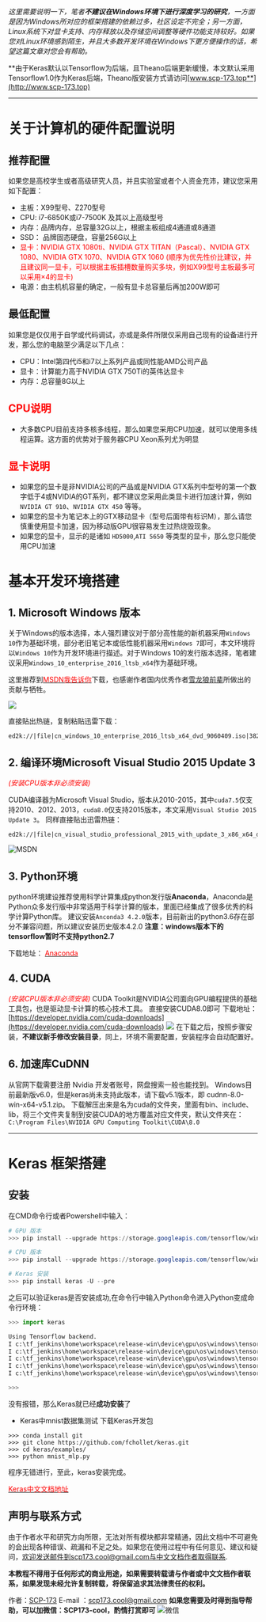 *这里需要说明一下，笔者**不建议在Windows环境下进行深度学习的研究**，一方面是因为Windows所对应的框架搭建的依赖过多，社区设定不完全；另一方面，Linux系统下对显卡支持、内存释放以及存储空间调整等硬件功能支持较好。如果您对Linux环境感到陌生，并且大多数开发环境在Windows下更方便操作的话，希望这篇文章对您会有帮助。*


**由于Keras默认以Tensorflow为后端，且Theano后端更新缓慢，本文默认采用Tensorflow1.0作为Keras后端，Theano版安装方式请访问[www.scp-173.top**](http://www.scp-173.top)

---
# 关于计算机的硬件配置说明
## **推荐配置**
如果您是高校学生或者高级研究人员，并且实验室或者个人资金充沛，建议您采用如下配置：

 - 主板：X99型号、Z270型号
 - CPU:  i7-6850K或i7-7500K 及其以上高级型号
 - 内存：品牌内存，总容量32G以上，根据主板组成4通道或8通道
 - SSD： 品牌固态硬盘，容量256G以上
 - <font color=#FF0000>显卡：NVIDIA GTX 1080ti、NVIDIA GTX TITAN（Pascal）、NVIDIA GTX 1080、NVIDIA GTX 1070、NVIDIA GTX 1060 (顺序为优先性价比建议，并且建议同一显卡，可以根据主板插槽数量购买多块，例如X99型号主板最多可以采用×4的显卡)</font>
 - 电源：由主机机容量的确定，一般有显卡总容量后再加200W即可
## **最低配置**
如果您是仅仅用于自学或代码调试，亦或是条件所限仅采用自己现有的设备进行开发，那么您的电脑至少满足以下几点：

 - CPU：Intel第四代i5和i7以上系列产品或同性能AMD公司产品
 - 显卡：计算能力高于NVIDIA GTX 750Ti的英伟达显卡
 - 内存：总容量8G以上

## <font color=#FF0000>CPU说明</font>
 - 大多数CPU目前支持多核多线程，那么如果您采用CPU加速，就可以使用多线程运算。这方面的优势对于服务器CPU Xeon系列尤为明显
## <font color=#FF0000>显卡说明</font>
 - 如果您的显卡是非NVIDIA公司的产品或是NVIDIA GTX系列中型号的第一个数字低于4或NVIDIA的GT系列，都不建议您采用此类显卡进行加速计算，例如`NVIDIA GT 910`、`NVIDIA GTX 450` 等等。
 - 如果您的显卡为笔记本上的GTX移动显卡（型号后面带有标识M），那么请您慎重使用显卡加速，因为移动版GPU很容易发生过热烧毁现象。
 - 如果您的显卡，显示的是诸如 `HD5000`,`ATI 5650` 等类型的显卡，那么您只能使用CPU加速

# 基本开发环境搭建
## 1. Microsoft Windows 版本
关于Windows的版本选择，本人强烈建议对于部分高性能的新机器采用`Windows 10`作为基础环境，部分老旧笔记本或低性能机器采用`Windows 7`即可，本文环境将以`Windows 10`作为开发环境进行描述。对于Windows 10的发行版本选择，笔者建议采用`Windows_10_enterprise_2016_ltsb_x64`作为基础环境。

这里推荐到[<font color=#FF0000>MSDN我告诉你</font>](http://msdn.itellyou.cn/)下载，也感谢作者国内优秀作者[雪龙狼前辈](http://weibo.com/207156000?is_hot=1)所做出的贡献与牺牲。

![](../images/keras_windows_1.png)

直接贴出热链，复制粘贴迅雷下载：

    ed2k://|file|cn_windows_10_enterprise_2016_ltsb_x64_dvd_9060409.iso|3821895680|FF17FF2D5919E3A560151BBC11C399D1|/


## 2. 编译环境Microsoft Visual Studio 2015 Update 3
*<font color=#FF0000>(安装CPU版本非必须安装)</font>*

CUDA编译器为Microsoft Visual Studio，版本从2010-2015，其中`cuda7.5`仅支持2010、2012、2013，`cuda8.0`仅支持2015版本，本文采用`Visual Studio 2015 Update 3`。
同样直接贴出迅雷热链：

    ed2k://|file|cn_visual_studio_professional_2015_with_update_3_x86_x64_dvd_8923256.iso|7745202176|DD35D3D169D553224BE5FB44E074ED5E|/
 ![MSDN](../images/keras_windows_2.png)

## 3. Python环境
python环境建设推荐使用科学计算集成python发行版**Anaconda**，Anaconda是Python众多发行版中非常适用于科学计算的版本，里面已经集成了很多优秀的科学计算Python库。
建议安装`Anconda3 4.2.0`版本，目前新出的python3.6存在部分不兼容问题，所以建议安装历史版本4.2.0
**注意：windows版本下的tensorflow暂时不支持python2.7**

下载地址： [<font color=#FF0000>Anaconda</font>](https://repo.continuum.io/archive/index.html)


## 4. CUDA
*<font color=#FF0000>(安装CPU版本非必须安装)</font>*
CUDA Toolkit是NVIDIA公司面向GPU编程提供的基础工具包，也是驱动显卡计算的核心技术工具。
直接安装CUDA8.0即可
下载地址：[https://developer.nvidia.com/cuda-downloads](https://developer.nvidia.com/cuda-downloads)
![](../images/keras_windows_3.png)
在下载之后，按照步骤安装，**不建议新手修改安装目录**，同上，环境不需要配置，安装程序会自动配置好。

## 6. 加速库CuDNN
从官网下载需要注册 Nvidia 开发者账号，网盘搜索一般也能找到。
Windows目前最新版v6.0，但是keras尚未支持此版本，请下载v5.1版本，即 cudnn-8.0-win-x64-v5.1.zip。
下载解压出来是名为cuda的文件夹，里面有bin、include、lib，将三个文件夹复制到安装CUDA的地方覆盖对应文件夹，默认文件夹在：`C:\Program Files\NVIDIA GPU Computing Toolkit\CUDA\8.0`

---

# Keras 框架搭建
## 安装

在CMD命令行或者Powershell中输入：
``` powershell
# GPU 版本
>>> pip install --upgrade https://storage.googleapis.com/tensorflow/windows/gpu/tensorflow_gpu-1.0.1-cp35-cp35m-win_amd64.whl

# CPU 版本
>>> pip install --upgrade https://storage.googleapis.com/tensorflow/windows/cpu/tensorflow-1.0.1-cp35-cp35m-win_amd64.whl

# Keras 安装
>>> pip install keras -U --pre
```

之后可以验证keras是否安装成功,在命令行中输入Python命令进入Python变成命令行环境：
```python
>>> import keras

Using Tensorflow backend.
I c:\tf_jenkins\home\workspace\release-win\device\gpu\os\windows\tensorflow\stream_executor\dso_loader.cc:135] successfully opened CUDA library cublas64_80.dll locally
I c:\tf_jenkins\home\workspace\release-win\device\gpu\os\windows\tensorflow\stream_executor\dso_loader.cc:135] successfully opened CUDA library cudnn64_5.dll locally
I c:\tf_jenkins\home\workspace\release-win\device\gpu\os\windows\tensorflow\stream_executor\dso_loader.cc:135] successfully opened CUDA library cufft64_80.dll locally
I c:\tf_jenkins\home\workspace\release-win\device\gpu\os\windows\tensorflow\stream_executor\dso_loader.cc:135] successfully opened CUDA library nvcuda.dll locally
I c:\tf_jenkins\home\workspace\release-win\device\gpu\os\windows\tensorflow\stream_executor\dso_loader.cc:135] successfully opened CUDA library curand64_80.dll locally

>>>
```
没有报错，那么Keras就已经**成功安装**了


 - Keras中mnist数据集测试
 下载Keras开发包
```
>>> conda install git
>>> git clone https://github.com/fchollet/keras.git
>>> cd keras/examples/
>>> python mnist_mlp.py
```
程序无错进行，至此，keras安装完成。

[<font color='#FF0000'>Keras中文文档地址</font>](http://keras-cn.readthedocs.io/)

## 声明与联系方式 ##

由于作者水平和研究方向所限，无法对所有模块都非常精通，因此文档中不可避免的会出现各种错误、疏漏和不足之处。如果您在使用过程中有任何意见、建议和疑问，欢迎发送邮件到scp173.cool@gmail.com与中文文档作者取得联系.

**本教程不得用于任何形式的商业用途，如果需要转载请与作者或中文文档作者联系，如果发现未经允许复制转载，将保留追求其法律责任的权利。**

作者：[SCP-173](https://github.com/KaiwenXiao)
E-mail ：scp173.cool@gmail.com
**如果您需要及时得到指导帮助，可以加微信：SCP173-cool，酌情打赏即可**
![微信](../images/scp_173.png)
